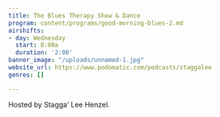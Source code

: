 ```yaml
---
title: The Blues Therapy Show & Dance
program: content/programs/good-morning-blues-2.md
airshifts:
- day: Wednesday
  start: 8:00a
  duration: '2:00'
banner_image: "/uploads/unnamed-1.jpg"
website_url: https://www.podomatic.com/podcasts/staggalee
genres: []

---
```

Hosted by Stagga’ Lee Henzel. 